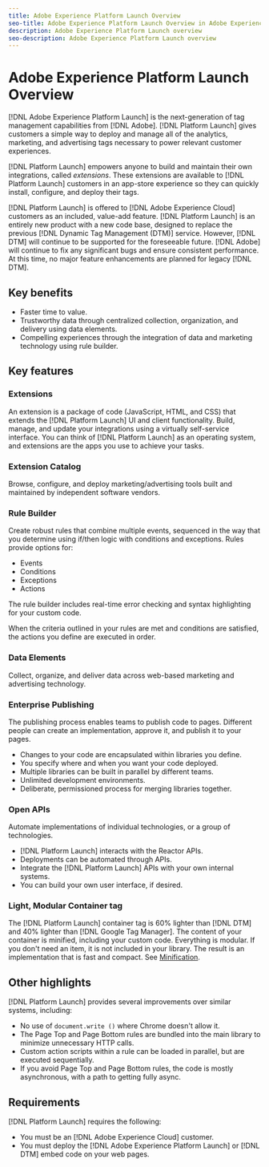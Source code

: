 ```yaml
---
title: Adobe Experience Platform Launch Overview
seo-title: Adobe Experience Platform Launch Overview in Adobe Experience Platform Launch
description: Adobe Experience Platform Launch overview
seo-description: Adobe Experience Platform Launch overview
---
```


# Adobe Experience Platform Launch Overview

[!DNL Adobe Experience Platform Launch] is the next-generation of tag management capabilities from [!DNL Adobe]. [!DNL Platform Launch] gives customers a simple way to deploy and manage all of the analytics, marketing, and advertising tags necessary to power relevant customer experiences.

[!DNL Platform Launch] empowers anyone to build and maintain their own integrations, called _extensions_. These extensions are available to [!DNL Platform Launch] customers in an app-store experience so they can quickly install, configure, and deploy their tags.

[!DNL Platform Launch] is offered to [!DNL Adobe Experience Cloud] customers as an included, value-add feature. [!DNL Platform Launch] is an entirely new product with a new code base, designed to replace the previous [!DNL Dynamic Tag Management (DTM)] service. However, [!DNL DTM] will continue to be supported for the foreseeable future. [!DNL Adobe] will continue to fix any significant bugs and ensure consistent performance. At this time, no major feature enhancements are planned for legacy [!DNL DTM].

## Key benefits

* Faster time to value.
* Trustworthy data through centralized collection, organization, and delivery using data elements.
* Compelling experiences through the integration of data and marketing technology using rule builder.

## Key features

### Extensions

An extension is a package of code (JavaScript, HTML, and CSS) that extends the [!DNL Platform Launch] UI and client functionality. Build, manage, and update your integrations using a virtually self-service interface. You can think of [!DNL Platform Launch] as an operating system, and extensions are the apps you use to achieve your tasks.

### Extension Catalog

Browse, configure, and deploy marketing/advertising tools built and maintained by independent software vendors.

### Rule Builder

Create robust rules that combine multiple events, sequenced in the way that you determine using if/then logic with conditions and exceptions. Rules provide options for:

* Events
* Conditions
* Exceptions
* Actions

The rule builder includes real-time error checking and syntax highlighting for your custom code.

When the criteria outlined in your rules are met and conditions are satisfied, the actions you define are executed in order.

### Data Elements

Collect, organize, and deliver data across web-based marketing and advertising technology.

### Enterprise Publishing

The publishing process enables teams to publish code to pages. Different people can create an implementation, approve it, and publish it to your pages.

* Changes to your code are encapsulated within libraries you define.
* You specify where and when you want your code deployed.
* Multiple libraries can be built in parallel by different teams.
* Unlimited development environments.
* Deliberate, permissioned process for merging libraries together.

### Open APIs

Automate implementations of individual technologies, or a group of technologies.

* [!DNL Platform Launch]  interacts with the Reactor APIs.
* Deployments can be automated through APIs.
* Integrate the [!DNL Platform Launch]  APIs with your own internal systems.
* You can build your own user interface, if desired.

### Light, Modular Container tag

The [!DNL Platform Launch] container tag is 60% lighter than [!DNL DTM] and 40% lighter than [!DNL Google Tag Manager]. The content of your container is minified, including your custom code. Everything is modular. If you don't need an item, it is not included in your library. The result is an implementation that is fast and compact. See [Minification](/help/launch-reference/publishing/builds.md).

## Other highlights

[!DNL Platform Launch]  provides several improvements over similar systems, including:

* No use of `document.write ()` where Chrome doesn't allow it.
* The Page Top and Page Bottom rules are bundled into the main library to minimize unnecessary HTTP calls.
* Custom action scripts within a rule can be loaded in parallel, but are executed sequentially.
* If you avoid Page Top and Page Bottom rules, the code is mostly asynchronous, with a path to getting fully async.

## Requirements

[!DNL Platform Launch] requires the following:

* You must be an [!DNL Adobe Experience Cloud] customer.
* You must deploy the [!DNL Adobe Experience Platform Launch] or [!DNL DTM] embed code on your web pages.

